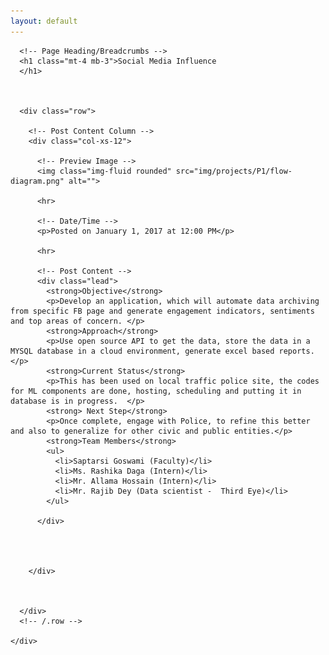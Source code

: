 ```yaml
---
layout: default
---
```





  <!-- Page Content -->
  <div class="container">

      <!-- Page Heading/Breadcrumbs -->
      <h1 class="mt-4 mb-3">Social Media Influence
      </h1>

     

      <div class="row">

        <!-- Post Content Column -->
        <div class="col-xs-12">

          <!-- Preview Image -->
          <img class="img-fluid rounded" src="img/projects/P1/flow-diagram.png" alt="">

          <hr>

          <!-- Date/Time -->
          <p>Posted on January 1, 2017 at 12:00 PM</p>

          <hr>

          <!-- Post Content -->
          <div class="lead">
            <strong>Objective</strong>
            <p>Develop an application, which will automate data archiving from specific FB page and generate engagement indicators, sentiments and top areas of concern. </p>
            <strong>Approach</strong> 
            <p>Use open source API to get the data, store the data in a MYSQL database in a cloud environment, generate excel based reports. </p>
            <strong>Current Status</strong> 
            <p>This has been used on local traffic police site, the codes for ML components are done, hosting, scheduling and putting it in database is in progress.  </p>
            <strong> Next Step</strong>
            <p>Once complete, engage with Police, to refine this better and also to generalize for other civic and public entities.</p>
            <strong>Team Members</strong>
            <ul>
              <li>Saptarsi Goswami (Faculty)</li>
              <li>Ms. Rashika Daga (Intern)</li>
              <li>Mr. Allama Hossain (Intern)</li>
              <li>Mr. Rajib Dey (Data scientist -  Third Eye)</li>	
            </ul>
           
          </div>

       

     
        </div>

     

      </div>
      <!-- /.row -->

    </div>
  <!-- /.container -->

